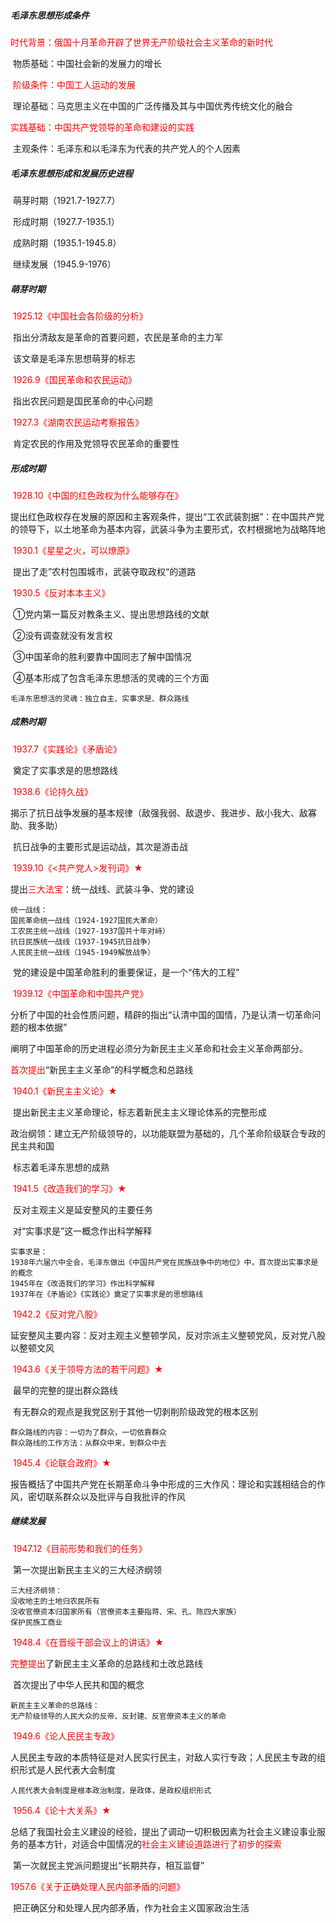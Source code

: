 ##### 毛泽东思想形成条件

​	<font color="red">时代背景：俄国十月革命开辟了世界无产阶级社会主义革命的新时代</font>

​	物质基础：中国社会新的发展力的增长

​	<font color="red">阶级条件：中国工人运动的发展</font>

​	理论基础：马克思主义在中国的广泛传播及其与中国优秀传统文化的融合

​	<font color="red">实践基础：中国共产党领导的革命和建设的实践</font>

​	主观条件：毛泽东和以毛泽东为代表的共产党人的个人因素

##### 毛泽东思想形成和发展历史进程

​	萌芽时期（1921.7-1927.7）

​	形成时期（1927.7-1935.1）

​	成熟时期（1935.1-1945.8）

​	继续发展（1945.9-1976）

##### 萌芽时期

​	<font color="red">1925.12《中国社会各阶级的分析》</font>

​	指出分清敌友是革命的首要问题，农民是革命的主力军

​	该文章是毛泽东思想萌芽的标志

​	<font color="red">1926.9《国民革命和农民运动》</font>

​	指出农民问题是国民革命的中心问题

​	<font color="red">1927.3《湖南农民运动考察报告》</font>

​	肯定农民的作用及党领导农民革命的重要性

##### 形成时期

​	<font color="red">1928.10《中国的红色政权为什么能够存在》</font>

​	提出红色政权存在发展的原因和主客观条件，提出“工农武装割据”：在中国共产党的领导下，以土地革命为基本内容，武装斗争为主要形式，农村根据地为战略阵地

​	<font color="red">1930.1《星星之火，可以燎原》</font>

​	提出了走”农村包围城市，武装夺取政权“的道路

​	<font color="red">1930.5《反对本本主义》</font>

​	①党内第一篇反对教条主义、提出思想路线的文献

​	②没有调查就没有发言权

​	③中国革命的胜利要靠中国同志了解中国情况

​	④基本形成了包含毛泽东思想活的灵魂的三个方面

```
毛泽东思想活的灵魂：独立自主、实事求是、群众路线
```

##### 成熟时期

​	<font color="red">1937.7《实践论》《矛盾论》</font>

​	奠定了实事求是的思想路线

​	<font color="red">1938.6《论持久战》</font>

​	揭示了抗日战争发展的基本规律（敌强我弱、敌退步、我进步、敌小我大、敌寡助、我多助）

​	抗日战争的主要形式是运动战，其次是游击战

​	<font color="red">1939.10《<共产党人>发刊词》★</font>

​	提出<font color="red">三大法宝</font>：统一战线、武装斗争、党的建设

```
统一战线：
国民革命统一战线（1924-1927国民大革命）
工农民主统一战线（1927-1937国共十年对峙）
抗日民族统一战线（1937-1945抗日战争）
人民民主统一战线（1945-1949解放战争）
```

​	党的建设是中国革命胜利的重要保证，是一个“伟大的工程”

​	<font color="red">1939.12《中国革命和中国共产党》</font>

​	分析了中国的社会性质问题，精辟的指出“认清中国的国情，乃是认清一切革命问题的根本依据”

​	阐明了中国革命的历史进程必须分为新民主主义革命和社会主义革命两部分。

​	<font color="red">首次提出</font>“新民主主义革命”的科学概念和总路线

​	<font color="red">1940.1《新民主主义论》★</font>

​	提出新民主主义革命理论，标志着新民主主义理论体系的完整形成

​	政治纲领：建立无产阶级领导的，以功能联盟为基础的，几个革命阶级联合专政的民主共和国

​	标志着毛泽东思想的成熟

​	<font color="red">1941.5《改造我们的学习》★</font>

​	反对主观主义是延安整风的主要任务

​	对“实事求是”这一概念作出科学解释

```
实事求是：
1938年六届六中全会，毛泽东做出《中国共产党在民族战争中的地位》中，首次提出实事求是的概念
1945年在《改造我们的学习》作出科学解释
1937年在《矛盾论》《实践论》奠定了实事求是的思想路线
```

​	<font color="red">1942.2《反对党八股》</font>

​	延安整风主要内容：反对主观主义整顿学风，反对宗派主义整顿党风，反对党八股以整顿文风

​	<font color="red">1943.6《关于领导方法的若干问题》★</font>

​	最早的完整的提出群众路线

​	有无群众的观点是我党区别于其他一切剥削阶级政党的根本区别

```
群众路线的内容：一切为了群众，一切依靠群众
群众路线的工作方法：从群众中来，到群众中去
```

​	<font color="red">1945.4《论联合政府》★</font>

​	报告概括了中国共产党在长期革命斗争中形成的三大作风：理论和实践相结合的作风，密切联系群众以及批评与自我批评的作风

##### 继续发展

​	<font color="red">1947.12《目前形势和我们的任务》</font>

​	第一次提出新民主主义的三大经济纲领

```
三大经济纲领：
没收地主的土地归农民所有
没收官僚资本归国家所有（官僚资本主要指蒋、宋、孔、陈四大家族）
保护民族工商业
```

​	<font color="red">1948.4《在晋绥干部会议上的讲话》★</font>

​	<font color="red">完整提出</font>了新民主主义革命的总路线和土改总路线

​	首次提出了中华人民共和国的概念

```
新民主主义革命的总路线：
无产阶级领导的人民大众的反帝、反封建、反官僚资本主义的革命
```

​	<font color="red">1949.6《论人民民主专政》</font>

​	人民民主专政的本质特征是对人民实行民主，对敌人实行专政；人民民主专政的组织形式是人民代表大会制度

```
人民代表大会制度是根本政治制度，是政体，是政权组织形式
```

​	<font color="red">1956.4《论十大关系》★</font>

​	总结了我国社会主义建设的经验，提出了调动一切积极因素为社会主义建设事业服务的基本方针，对适合中国情况的<font color="red">社会主义建设道路进行了初步的探索</font>

​	第一次就民主党派问题提出“长期共存，相互监督”

​	<font color="red">1957.6《关于正确处理人民内部矛盾的问题》</font>

​	把正确区分和处理人民内部矛盾，作为社会主义国家政治生活